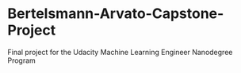 # Bertelsmann-Arvato-Capstone-Project
 Final project for the Udacity Machine Learning Engineer Nanodegree Program

